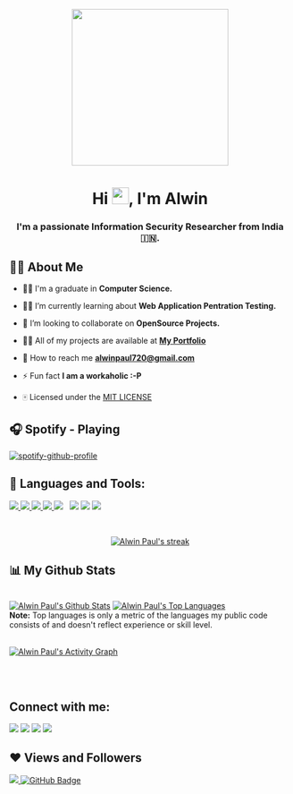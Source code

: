 <p align="center">
<a href="#"><img src="https://github.com/nullpwn/nullpwn/blob/main/code.gif" height="280px"/></a>
</p>

<h1 align="center">Hi <img src="https://raw.githubusercontent.com/MartinHeinz/MartinHeinz/master/wave.gif" width="30px">, I'm Alwin</h1>
<h3 align="center">I'm a passionate Information Security Researcher from India 🇮🇳.</h3>


## 🙋‍♂️ About Me

- 👨‍🎓 I'm a graduate in **Computer Science.** 

- 🐱‍💻 I’m currently learning about **Web Application Pentration Testing.**

- 👯 I’m looking to collaborate on **OpenSource Projects.**

- 🧑‍💻 All of my projects are available at **[My Portfolio](https://alwinpaul.me)**

- 💬 How to reach me **alwinpaul720@gmail.com**

- ⚡ Fun fact **I am a workaholic :-P**

- 🀄 Licensed under the [MIT LICENSE](LICENSE)

## 🎧 Spotify - Playing

[![spotify-github-profile](https://spotify-github-profile.vercel.app/api/view?uid=mvvb8yzbgep2cu9pupniq4c2t&cover_image=false&theme=default)](https://github.com/kittinan/spotify-github-profile)

## 🚀 Languages and Tools:

<p align="left"> 
    <a href="https://isocpp.org/" target="_blank"> <img src="https://img.icons8.com/color/48/000000/c-plus-plus-logo.png"/> </a> 
    <a href="https://www.w3.org/html/" target="_blank"> <img src="https://img.icons8.com/color/48/000000/html-5.png"/> </a> 
    <a href="https://www.w3schools.com/css/" target="_blank"> <img src="https://img.icons8.com/color/48/000000/css3.png"/> </a> 
    <a href="https://getbootstrap.com" target="_blank"> <img src="https://img.icons8.com/color/48/000000/bootstrap.png"/> </a> 
    <a style="padding-right:8px;" href="https://www.mysql.com/" target="_blank"> <img src="https://img.icons8.com/fluent/50/000000/mysql-logo.png"/></a>
    <a href ="https://www.linux.org" target="_blank"><img src ="https://img.icons8.com/color/48/000000/linux"></a>
    <a href="https://cloud.google.com" target="_blank"><img src="https://img.icons8.com/color/48/000000/google-cloud"></a>
    <a href="https://git-scm.com/" target="_blank"> <img src="https://img.icons8.com/color/48/000000/git.png"/> </a> 
</p>

<!-- [![React Badge](https://img.shields.io/badge/-React-61DBFB?style=for-the-badge&labelColor=black&logo=react&logoColor=61DBFB)](#)  [![Javascript Badge](https://img.shields.io/badge/-Javascript-F0DB4F?style=for-the-badge&labelColor=black&logo=javascript&logoColor=F0DB4F)](#) [![Typescript Badge](https://img.shields.io/badge/-Typescript-007acc?style=for-the-badge&labelColor=black&logo=typescript&logoColor=007acc)](#) [![Nodejs Badge](https://img.shields.io/badge/-Nodejs-3C873A?style=for-the-badge&labelColor=black&logo=node.js&logoColor=3C873A)](#) [![GraphQL Badge](https://img.shields.io/badge/-GraphQl-e535ab?style=for-the-badge&labelColor=black&logo=node.js&logoColor=e535ab)](#) -->
<br/>

<p align="center">
    <a href="https://github.com/nullpwn/github-readme-streak-stats">
        <img title="🔥 Get streak stats for your profile at git.io/streak-stats" alt="Alwin Paul's streak" src="https://github-readme-streak-stats.herokuapp.com/?user=nullpwn&theme=black-ice&hide_border=true&stroke=0000&background=060A0CD0"/>
    </a>
</p>

## 📊 My Github Stats

  <br/>
    <a href="https://github.com/nullpwn/github-readme-stats"><img alt="Alwin Paul's Github Stats" src="https://github-readme-stats.vercel.app/api?username=nullpwn&show_icons=true&count_private=true&theme=react&hide_border=true&bg_color=0D1117" /></a>
  <a href="https://github.com/nullpwn/github-readme-stats"><img alt="Alwin Paul's Top Languages" src="https://github-readme-stats.vercel.app/api/top-langs/?username=nullpwn&langs_count=8&count_private=true&layout=compact&theme=react&hide_border=true&bg_color=0D1117" /></a>
  <br/>
  <b>Note:</b> Top languages is only a metric of the languages my public code consists of and doesn't reflect experience or skill level.


<br/>
<br/>

<a href="https://github.com/nullpwn/github-readme-activity-graph"><img alt="Alwin Paul's Activity Graph" src="https://activity-graph.herokuapp.com/graph?username=nullpwn&bg_color=0D1117&color=5BCDEC&line=5BCDEC&point=FFFFFF&hide_border=true" /></a>

<br/>
<br/>

## Connect with me:
<p align="left">

<a href = "https://www.linkedin.com/in/alwin-paul/"><img src="https://img.icons8.com/cute-clipart/45/000000/linkedin.png"/></a>
<a href = "https://twitter.com/_alwinpaul_"><img src="https://img.icons8.com/cotton/45/000000/twitter.png"/></a>
<a href = "https://www.instagram.com/_alwinpaul_/"><img src="https://img.icons8.com/color/45/000000/instagram-new.png"/></a>
<a href = "https://www.facebook.com/alwin.paul.4040/"><img src="https://img.icons8.com/fluent/48/000000/facebook-new.png"/></a>



</p>

## ❤ Views and Followers
<a href="https://github.com/nullpwn/github-profile-views-counter">
    <img src="https://komarev.com/ghpvc/?username=nullpwn&color=blueviolet">
</a>
<a href="https://github.com/nullpwn?tab=followers"><img src="https://img.shields.io/github/followers/nullpwn?label=Followers&style=social" alt="GitHub Badge"></a>

